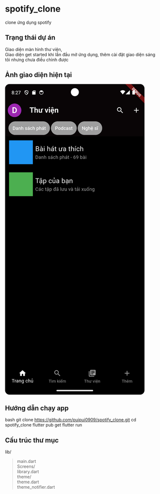 # spotify_clone

clone ứng dụng spotify

## Trạng thái dự án

Giao diện màn hình thư viện, <br>
Giao diện get started khi lần đầu mở ứng dụng, thêm cài đặt giao diện sáng tôi nhưng chưa điều chỉnh được

## Ảnh giao diện hiện tại

![Screenshot_20250728_202751.png](test/Screenshot_20250728_202751.png)

## Hướng dẫn chạy app

bash
    git clone https://github.com/puipui0909/spotify_clone.git
    cd spotify_clone
    flutter pub get
    flutter run

## Cấu trúc thư mục
lib/ <br>
>main.dart <br>
>Screens/ <br>
   >library.dart <br>
>theme/ <br>
   >theme.dart<br>
   >theme_notifier.dart<br>
